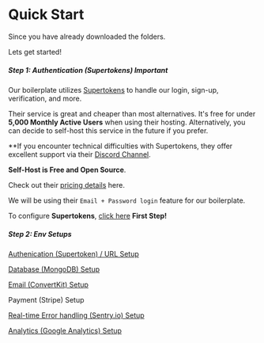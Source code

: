 # Quick Start

Since you have already downloaded the folders.

Lets get started!

##### Step 1: Authentication (Supertokens) Important

Our boilerplate utilizes [Supertokens](https://supertokens.com/) to handle our login, sign-up, verification, and more.

Their service is great and cheaper than most alternatives. It's free for under **5,000 Monthly Active Users** when using their hosting. Alternatively, you can decide to self-host this service in the future if you prefer.

**If you encounter technical difficulties with Supertokens, they offer excellent support via their [Discord Channel](https://supertokens.com/discord).

**Self-Host is Free and Open Source**.

Check out their [pricing details](https://supertokens.com/pricing) here.

We will be using their `Email + Password login` feature for our boilerplate.

To configure **Supertokens**, [click here](Features/Authentication.md) **First Step!**

##### Step 2: Env Setups

[Authenication (Supertoken) / URL Setup](Features/Authentication.md)

[Database (MongoDB) Setup](Features/Database.md)

[Email (ConvertKit) Setup](Features/Email.md)

Payment (Stripe) Setup

[Real-time Error handling (Sentry.io) Setup](Features/ErrorHandling.md)

[Analytics (Google Analytics) Setup](Features\Seo.md)
